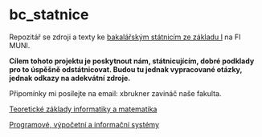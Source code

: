 bc_statnice
===========

Repozitář se zdroji a texty ke [bakalářským státnicím ze základu I](http://www.fi.muni.cz/studies/szz2/bc_zakladIp.xhtml)
 na FI MUNI.

__Cílem tohoto projektu je poskytnout nám, státnicujícím, dobré podklady pro to úspěšně odstátnicovat. Budou tu jednak vypracované otázky, jednak odkazy na adekvátní zdroje.__

Připomínky mi posílejte na email: xbrukner zavináč naše fakulta.

[Teoretické základy informatiky a matematika](cast1/#readme)

[Programové, výpočetní a informační systémy](cast2/#readme)
